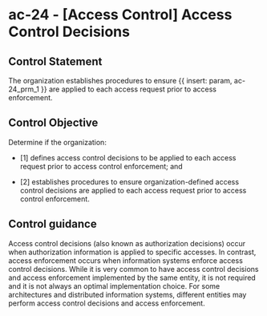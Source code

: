 # ac-24 - \[Access Control\] Access Control Decisions

## Control Statement

The organization establishes procedures to ensure {{ insert: param, ac-24_prm_1 }} are applied to each access request prior to access enforcement.

## Control Objective

Determine if the organization:

- \[1\] defines access control decisions to be applied to each access request prior to access control enforcement; and

- \[2\] establishes procedures to ensure organization-defined access control decisions are applied to each access request prior to access control enforcement.

## Control guidance

Access control decisions (also known as authorization decisions) occur when authorization information is applied to specific accesses. In contrast, access enforcement occurs when information systems enforce access control decisions. While it is very common to have access control decisions and access enforcement implemented by the same entity, it is not required and it is not always an optimal implementation choice. For some architectures and distributed information systems, different entities may perform access control decisions and access enforcement.
